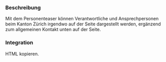 ### Beschreibung
Mit dem Personenteaser können Verantwortliche und Ansprechpersonen beim Kanton Zürich irgendwo auf der Seite dargestellt werden, ergänzend zum allgemeinen Kontakt unten auf der Seite.


### Integration

HTML kopieren.
